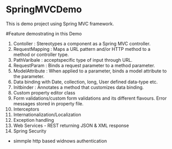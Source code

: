 # SpringMVCDemo
This is demo project using Spring MVC framework.

#Feature demostrating in this Demo
1. Contoller : Stereotypes a component as a Spring MVC controller.
2. RequestMapping : Maps a URL pattern and/or HTTP method to a method or controller type.
3. PathVaribale : acceptspecific type of input through URL.
4. RequestParam : Binds a request parameter to a method parameter.
5. ModelAttribute : When applied to a parameter, binds a model attribute to the parameter.
6. Data binding with Date, collection, long, User defined data-type etc.
7. Initbinder : Annotates a method that customizes data binding.
8. Custom property editor class
9. Form validations/custom form validations and its different flavours. Error messages stored in property file.
10. Interceptors
11. Internationalization/Localization
12. Exception handling
13. Web Services - REST returning JSON & XML response
14. Spring Security
  * simmple http based widnows authentication
